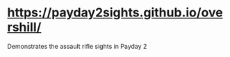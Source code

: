 https://payday2sights.github.io/overshill/
=========

Demonstrates the assault rifle sights in Payday 2
